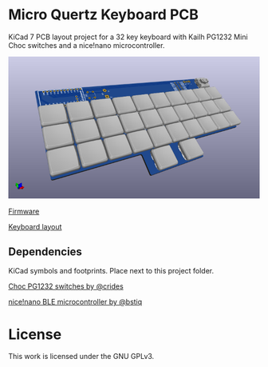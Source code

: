 # Micro Quertz Keyboard PCB

KiCad 7 PCB layout project for a 32 key keyboard with Kailh PG1232 Mini Choc switches and a nice!nano microcontroller.

![Board Rendering](./mqz_board.png)

[Firmware](https://github.com/honboubao/mqz_fw)

[Keyboard layout](http://www.keyboard-layout-editor.com/#/gists/12281aabe024b50dbcfd42017a9aa722)

## Dependencies

KiCad symbols and footprints. Place next to this project folder.

[Choc PG1232 switches by @crides](https://github.com/crides/choc)

[nice!nano BLE microcontroller by @bstiq](https://github.com/bstiq/nice-nano-kicad)

# License

This work is licensed under the GNU GPLv3.